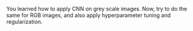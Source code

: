 You learned how to apply CNN on grey scale images. Now, try to do the same for RGB images, and also apply hyperparameter tuning and regularization.
